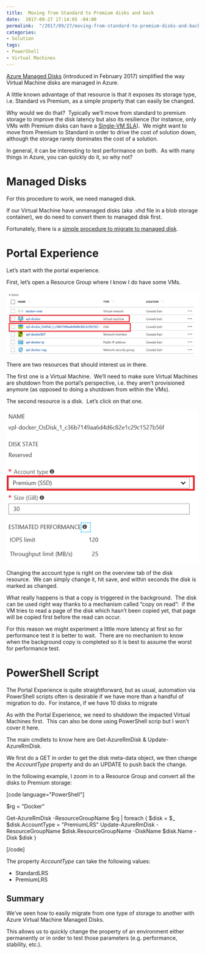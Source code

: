 ```yaml
---
title:  Moving from Standard to Premium disks and back
date:  2017-09-27 17:14:05 -04:00
permalink:  "/2017/09/27/moving-from-standard-to-premium-disks-and-back/"
categories:
- Solution
tags:
- PowerShell
- Virtual Machines
---
```

<a href="https://vincentlauzon.com/2017/02/20/azure-managed-disk-overview/">Azure Managed Disks</a> (introduced in February 2017) simplified the way Virtual Machine disks are managed in Azure.

A little known advantage of that resource is that it exposes its storage type, i.e. Standard vs Premium, as a simple property that can easily be changed.

Why would we do that?  Typically we’ll move from standard to premium storage to improve the disk latency but also its resilience (for instance, only VMs with Premium disks can have a <a href="https://vincentlauzon.com/2016/11/23/single-vm-sla/">Single-VM SLA</a>).  We might want to move from Premium to Standard in order to drive the cost of solution down, although the storage rarely dominates the cost of a solution.

In general, it can be interesting to test performance on both.  As with many things in Azure, you can quickly do it, so why not?
<h1>Managed Disks</h1>
For this procedure to work, we need managed disk.

If our Virtual Machine have unmanaged disks (aka .vhd file in a blob storage container), we do need to convert them to managed disk first.

Fortunately, there is a <a href="https://vincentlauzon.com/2017/02/21/migrating-from-unmanaged-to-managed-disks/">simple procedure to migrate to managed disk</a>.
<h1>Portal Experience</h1>
Let’s start with the portal experience.

First, let’s open a Resource Group where I know I do have some VMs.

<a href="assets/2017/9/moving-from-standard-to-premium-disks-and-back/image4.png"><img style="border:0 currentcolor;margin-right:auto;margin-left:auto;float:none;display:block;background-image:none;" title="image" src="assets/2017/9/moving-from-standard-to-premium-disks-and-back/image_thumb4.png" alt="image" border="0" /></a>

There are two resources that should interest us in there.

The first one is a Virtual Machine.  We’ll need to make sure Virtual Machines are shutdown from the portal’s perspective, i.e. they aren't provisioned anymore (as opposed to doing a shutdown from within the VMs).

The second resource is a disk.  Let’s click on that one.

<a href="assets/2017/9/moving-from-standard-to-premium-disks-and-back/image5.png"><img style="border:0 currentcolor;margin-right:auto;margin-left:auto;float:none;display:block;background-image:none;" title="image" src="assets/2017/9/moving-from-standard-to-premium-disks-and-back/image_thumb5.png" alt="image" border="0" /></a>

Changing the account type is right on the overview tab of the disk resource.  We can simply change it, hit save, and within seconds the disk is marked as changed.

What really happens is that a copy is triggered in the background.  The disk can be used right way thanks to a mechanism called “copy on read”:  if the VM tries to read a page of the disk which hasn’t been copied yet, that page will be copied first before the read can occur.

For this reason we might experiment a little more latency at first so for performance test it is better to wait.  There are no mechanism to know when the background copy is completed so it is best to assume the worst for performance test.
<h1>PowerShell Script</h1>
The Portal Experience is quite straightforward, but as usual, automation via PowerShell scripts often is desirable if we have more than a handful of migration to do.  For instance, if we have 10 disks to migrate

As with the Portal Experience, we need to shutdown the impacted Virtual Machines first.  This can also be done using PowerShell scrip but I won't cover it here.

The main cmdlets to know here are Get-AzureRmDisk &amp; Update-AzureRmDisk.

We first do a GET in order to get the disk meta-data object, we then change the <em>AccountType</em> property and do an UPDATE to push back the change.

In the following example, I zoom in to a Resource Group and convert all the disks to Premium storage:

[code language="PowerShell"]

$rg = &quot;Docker&quot;

Get-AzureRmDisk -ResourceGroupName $rg | foreach {
    $disk = $_
    $disk.AccountType = &quot;PremiumLRS&quot;
    Update-AzureRmDisk -ResourceGroupName $disk.ResourceGroupName -DiskName $disk.Name -Disk $disk
}

[/code]

The property <em>AccountType</em> can take the following values:
<ul>
 	<li>StandardLRS</li>
 	<li>PremiumLRS</li>
</ul>
<h2>Summary</h2>
We’ve seen how to easily migrate from one type of storage to another with Azure Virtual Machine Managed Disks.

This allows us to quickly change the property of an environment either permanently or in order to test those parameters (e.g. performance, stability, etc.).